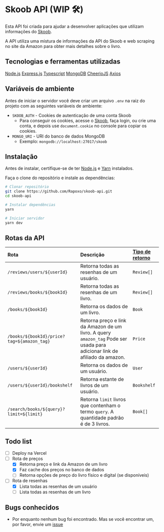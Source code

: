 # Skoob API (WIP 🛠️)

Esta API foi criada para ajudar a desenvolver aplicações que utilizam informações do [Skoob](https://skoob.com.br).

A API utiliza uma mistura de informações da API do Skoob e web scraping no site da Amazon para obter mais detalhes sobre o livro.

## Tecnologias e ferramentas utilizadas

[Node.js](https://nodejs.org/) [Express.js](https://expressjs.com/) [Typescript](https://www.typescriptlang.org/) [MongoDB](https://www.mongodb.com/) [CheerioJS](https://github.com/cheeriojs/cheerio) [Axios](https://github.com/axios/axios)

## Variáveis de ambiente

Antes de iniciar o servidor você deve criar um arquivo `.env` na raiz do projeto com as seguintes variáveis de ambiente:

- `SKOOB_AUTH` - Cookies de autenticação de uma conta Skoob
  - Para conseguir os cookies, acesse o [Skoob](https://skoob.com.br), faça login, ou crie uma conta, e depois use `document.cookie` no console para copiar os cookies.
- `MONGO_URI` - URI do banco de dados MongoDB
  - Exemplo: `mongodb://localhost:27017/skoob`

## Instalação

Antes de instalar, certifique-se de ter [Node.js](https://nodejs.org/) e [Yarn](https://yarnpkg.com/) instalados.

Faça o clone do repositório e instale as dependências:

```bash
# Clonar repositório
git clone https://github.com/Rapoxo/skoob-api.git
cd skoob-api

# Instalar dependências
yarn

# Iniciar servidor
yarn dev
```

## Rotas da API

| Rota                                       | Descrição                                                                                                                  | [Tipo de retorno](https://github.com/Rapoxo/skoob-api/tree/main/src/%40types) |
| :----------------------------------------- | :------------------------------------------------------------------------------------------------------------------------- | :---------------------------------------------------------------------------- |
| `/reviews/users/${userId}`                 | Retorna todas as resenhas de um usuário.                                                                                   | `Review[]`                                                                    |
| `/reviews/books/${bookId}`                 | Retorna todas as resenhas de um livro.                                                                                     | `Review[]`                                                                    |
| `/books/${bookId}`                         | Retorna os dados de um livro.                                                                                              | `Book`                                                                        |
| `/books/${bookId}/price?tag=${amazon_tag}` | Retorna preço e link da Amazon de um livro. A query `amazon_tag` Pode ser usada para adicionar link de afiliado da amazon. | `Price`                                                                       |
| `/users/${userId}`                         | Retorna os dados de um usuário.                                                                                            | `User`                                                                        |
| `/users/${userId}/bookshelf`               | Retorna estante de livros de um usuário.                                                                                   | `Bookshelf`                                                                   |
| `/search/books/${query}?limit=${limit}`    | Retorna `limit` livros que contenham o termo `query`. A quantidade padrão é de 3 livros.                                   | `Book[]`                                                                      |

## Todo list

- [ ] Deploy na Vercel
- [ ] Rota de preços
  - [x] Retorna preço e link da Amazon de um livro
  - [x] Faz cache dos preços no banco de dados
  - [ ] Retorna opções de preço do livro físico e digital (se disponíveis)
- [ ] Rota de resenhas
  - [x] Lista todas as resenhas de um usuário
  - [ ] Lista todas as resenhas de um livro

## Bugs conhecidos

- Por enquanto nenhum bug foi encontrado. Mas se você encontrar um, por favor, envie um [issue](https://github.com/Rapoxo/skoob-api/issues/new)

